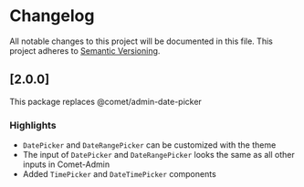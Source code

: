 # Changelog

All notable changes to this project will be documented in this file. This project adheres to [Semantic Versioning](https://semver.org/spec/v2.0.0.html).

## [2.0.0]

This package replaces @comet/admin-date-picker

### Highlights
-   `DatePicker` and `DateRangePicker` can be customized with the theme
-   The input of `DatePicker` and `DateRangePicker` looks the same as all other inputs in Comet-Admin 
-   Added `TimePicker` and `DateTimePicker` components
